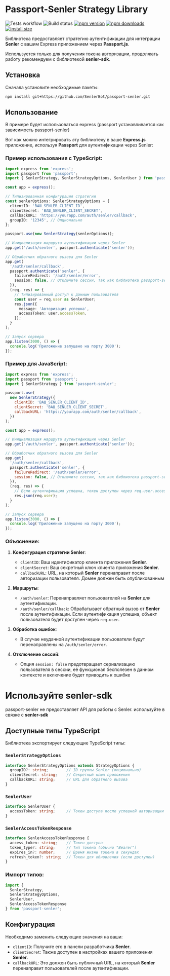 # Passport-Senler Strategy Library
![Tests workflow](https://github.com/maxi-q/passport-senler/actions/workflows/test.yml/badge.svg)
![Build status](https://github.com/maxi-q/passport-senler/actions/workflows/publish.yml/badge.svg)
[![npm version](https://img.shields.io/npm/v/passport-senler.svg?style=flat-square)](https://www.npmjs.org/package/passport-senler)
[![npm downloads](https://img.shields.io/npm/dm/passport-senler.svg?style=flat-square)](https://npm-stat.com/charts.html?package=passport-senler)
[![install size](https://img.shields.io/badge/dynamic/json?url=https://packagephobia.com/v2/api.json?p=passport-senler&query=$.install.pretty&label=install%20size&style=flat-square)](https://packagephobia.now.sh/result?p=passport-senler)

Библиотека предоставляет стратегию аутентификации для интеграции **Senler** с вашим Express приложением через **Passport.js**.

Используется только для получения токена авторизации, продолжать работу рекомендуем с библиотекой **senler-sdk**.

## Установка

Сначала установите необходимые пакеты:

```bash
npm install git+https://github.com/SenlerBot/passport-senler.git
```

## Использование
В примере будет использоваться express (passport устанавливается как зависимость passport-senler)

Вот как можно интегрировать эту библиотеку в ваше **Express.js** приложение, используя **Passport** для аутентификации через Senler:

### Пример использования с TypeScript:

```typescript
import express from 'express';
import passport from 'passport';
import { SenlerStrategy, SenlerStrategyOptions, SenlerUser } from 'passport-senler';

const app = express();

// Типизированная конфигурация стратегии
const senlerOptions: SenlerStrategyOptions = {
  clientID: 'ВАШ_SENLER_CLIENT_ID',
  clientSecret: 'ВАШ_SENLER_CLIENT_SECRET',
  callbackURL: 'https://yourapp.com/auth/senler/callback',
  groupID: '12345', // Опционально
};

passport.use(new SenlerStrategy(senlerOptions));

// Инициализация маршрута аутентификации через Senler
app.get('/auth/senler', passport.authenticate('senler'));

// Обработчик обратного вызова для Senler
app.get(
  '/auth/senler/callback',
  passport.authenticate('senler', {
    failureRedirect: '/auth/senler/error',
    session: false, // Отключите сессии, так как библиотека passport-senler не работает с сессиями
  }),
  (req, res) => {
    // Типизированный доступ к данным пользователя
    const user = req.user as SenlerUser;
    res.json({
      message: 'Авторизация успешна',
      accessToken: user.accessToken,
    });
  }
);

// Запуск сервера
app.listen(3000, () => {
  console.log('Приложение запущено на порту 3000');
});
```

### Пример для JavaScript:

```javascript
import express from 'express';
import passport from 'passport';
import { SenlerStrategy } from 'passport-senler';

passport.use(
  new SenlerStrategy({
    clientID: 'ВАШ_SENLER_CLIENT_ID',
    clientSecret: 'ВАШ_SENLER_CLIENT_SECRET',
    callbackURL: 'https://yourapp.com/auth/senler/callback',
  })
);

const app = express();

// Инициализация маршрута аутентификации через Senler
app.get('/auth/senler', passport.authenticate('senler'));

// Обработчик обратного вызова для Senler
app.get(
  '/auth/senler/callback',
  passport.authenticate('senler', {
    failureRedirect: '/auth/senler/error',
    session: false, // Отключите сессии, так как библиотека passport-senler не работает с сессиями
  }),
  (req, res) => {
    // Если аутентификация успешна, токен доступен через req.user.accessToken
    res.json(req.user);
  }
);

// Запуск сервера
app.listen(3000, () => {
  console.log('Приложение запущено на порту 3000');
});
```

### Объяснение:

1. **Конфигурация стратегии Senler**:
    - `clientID`: Ваш идентификатор клиента приложения **Senler**.
    - `clientSecret`: Ваш секретный ключ клиента приложения **Senler**.
    - `callbackURL`: URL, на который **Senler** перенаправит после авторизации пользователя. Домен должен быть опубликованным

2. **Маршруты**:
    - `/auth/senler`: Перенаправляет пользователей на **Senler** для аутентификации.
    - `/auth/senler/callback`: Обрабатывает обратный вызов от **Senler** после аутентификации. Если аутентификация успешна, объект пользователя будет доступен через `req.user`.

3. **Обработка ошибок**:
    - В случае неудачной аутентификации пользователи будут перенаправлены на `/auth/senler/error`.

4. **Отключение сессий**:
    - Опция `session: false` предотвращает сериализацию пользователя в сессии, её функционал бесполезен в данном контексте и включение будет приводить к ошибке

# Используйте senler-sdk
passport-senler не предоставляет API для работы с Senler. используйте в связке с **senler-sdk**

## Доступные типы TypeScript

Библиотека экспортирует следующие TypeScript типы:

### `SenlerStrategyOptions`
```typescript
interface SenlerStrategyOptions extends StrategyOptions {
  groupID?: string;        // ID группы Senler (опционально)
  clientSecret: string;    // Секретный ключ приложения
  callbackURL: string;     // URL для обратного вызова
}
```

### `SenlerUser`
```typescript
interface SenlerUser {
  accessToken: string;     // Токен доступа после успешной авторизации
}
```

### `SenlerAccessTokenResponse`
```typescript
interface SenlerAccessTokenResponse {
  access_token: string;    // Токен доступа
  token_type?: string;     // Тип токена (обычно "Bearer")
  expires_in?: number;     // Время жизни токена в секундах
  refresh_token?: string;  // Токен для обновления (если доступен)
}
```

### Импорт типов:
```typescript
import { 
  SenlerStrategy, 
  SenlerStrategyOptions, 
  SenlerUser, 
  SenlerAccessTokenResponse 
} from 'passport-senler';
```

## Конфигурация

Необходимо заменить следующие значения на ваши:

- `clientID`: Получите его в панели разработчика **Senler**.
- `clientSecret`: Также доступен в настройках вашего приложения **Senler**.
- `callbackURL`: Это должен быть публичный URL, на который **Senler** перенаправит пользователей после аутентификации.
